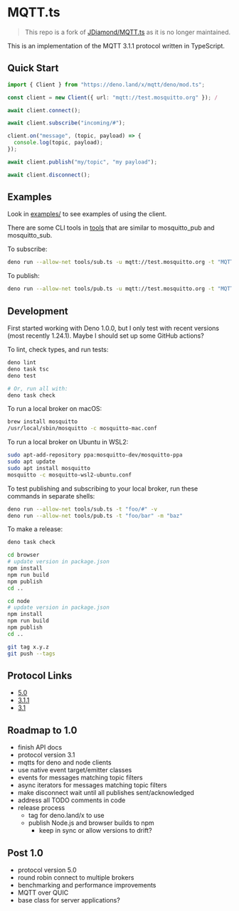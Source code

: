 # MQTT.ts

> This repo is a fork of [JDiamond/MQTT.ts](https://github.com/jdiamond/MQTT.ts)
> as it is no longer maintained.

This is an implementation of the MQTT 3.1.1 protocol written in TypeScript.

## Quick Start

```ts
import { Client } from "https://deno.land/x/mqtt/deno/mod.ts";

const client = new Client({ url: "mqtt://test.mosquitto.org" }); /

await client.connect();

await client.subscribe("incoming/#");

client.on("message", (topic, payload) => {
  console.log(topic, payload);
});

await client.publish("my/topic", "my payload");

await client.disconnect();
```

## Examples

Look in [examples/](examples/) to see examples of using the client.

There are some CLI tools in [tools](tools) that are similar to mosquitto_pub and
mosquitto_sub.

To subscribe:

```bash
deno run --allow-net tools/sub.ts -u mqtt://test.mosquitto.org -t "MQTT.ts/test/topic" -v
```

To publish:

```bash
deno run --allow-net tools/pub.ts -u mqtt://test.mosquitto.org -t "MQTT.ts/test/topic" -m "hello"
```

## Development

First started working with Deno 1.0.0, but I only test with recent versions
(most recently 1.24.1). Maybe I should set up some GitHub actions?

To lint, check types, and run tests:

```bash
deno lint
deno task tsc
deno test

# Or, run all with:
deno task check
```

To run a local broker on macOS:

```bash
brew install mosquitto
/usr/local/sbin/mosquitto -c mosquitto-mac.conf
```

To run a local broker on Ubuntu in WSL2:

```bash
sudo apt-add-repository ppa:mosquitto-dev/mosquitto-ppa
sudo apt update
sudo apt install mosquitto
mosquitto -c mosquitto-wsl2-ubuntu.conf
```

To test publishing and subscribing to your local broker, run these commands in
separate shells:

```bash
deno run --allow-net tools/sub.ts -t "foo/#" -v
deno run --allow-net tools/pub.ts -t "foo/bar" -m "baz"
```

To make a release:

```bash
deno task check

cd browser
# update version in package.json
npm install
npm run build
npm publish
cd ..

cd node
# update version in package.json
npm install
npm run build
npm publish
cd ..

git tag x.y.z
git push --tags
```

## Protocol Links

- [5.0](https://docs.oasis-open.org/mqtt/mqtt/v5.0/mqtt-v5.0.html)
- [3.1.1](https://docs.oasis-open.org/mqtt/mqtt/v3.1.1/mqtt-v3.1.1.html)
- [3.1](https://public.dhe.ibm.com/software/dw/webservices/ws-mqtt/mqtt-v3r1.html)

## Roadmap to 1.0

- finish API docs
- protocol version 3.1
- mqtts for deno and node clients
- use native event target/emitter classes
- events for messages matching topic filters
- async iterators for messages matching topic filters
- make disconnect wait until all publishes sent/acknowledged
- address all TODO comments in code
- release process
  - tag for deno.land/x to use
  - publish Node.js and browser builds to npm
    - keep in sync or allow versions to drift?

## Post 1.0

- protocol version 5.0
- round robin connect to multiple brokers
- benchmarking and performance improvements
- MQTT over QUIC
- base class for server applications?
